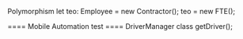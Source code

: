 Polymorphism
let teo: Employee = new Contractor();
teo = new FTE();

==== Mobile Automation test ====
DriverManager class
    getDriver();
    